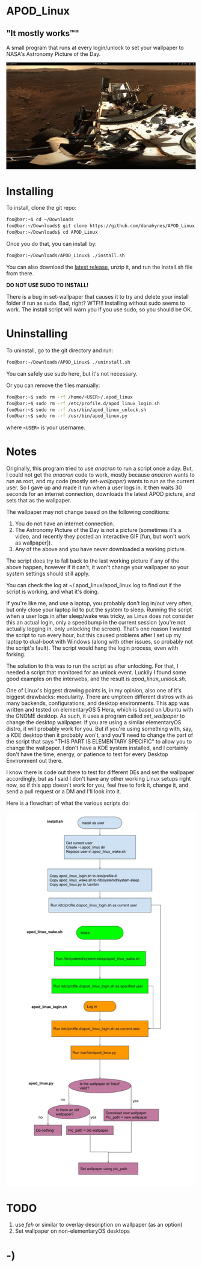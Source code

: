 <!----------------------------------------------------------------------------->
<!-- Filename: README.md                                       /          \  -->
<!-- Project : APOD_Linux                                     |     ()     | -->
<!-- Date    : 02/21/2019                                     |            | -->
<!-- Author  : Dana Hynes                                     |   \____/   | -->
<!-- License : WTFPLv2                                         \          /  -->
<!----------------------------------------------------------------------------->

# APOD_Linux
## "It mostly works™"

A small program that runs at every login/unlock to set your wallpaper to NASA's
Astronomy Picture of the Day.

![](screenshot.png)

# Installing

To install, clone the git repo:
```bash
foo@bar:~$ cd ~/Downloads
foo@bar:~/Downloads$ git clone https://github.com/danahynes/APOD_Linux
foo@bar:~/Downloads$ cd APOD_Linux
```

Once you do that, you can install by:
```bash
foo@bar:~/Downloads/APOD_Linux$ ./install.sh
```
You can also download the
[latest release](http://github.com/danahynes/APOD_Linux/releases/latest), unzip
it, and run the install.sh file from there.

**DO NOT USE SUDO TO INSTALL!**

There is a bug in set-wallpaper that causes it to try and delete your install
folder if run as sudo. Bad, right? WTF!!! Installing without sudo seems to work.
The install script will warn you if you use sudo, so you should be OK.

# Uninstalling

To uninstall, go to the git directory and run:
```bash
foo@bar:~/Downloads/APOD_Linux$ ./uninstall.sh
```
You can safely use sudo here, but it's not necessary.

Or you can remove the files manually:
```bash
foo@bar:~$ sudo rm -rf /home/<USER>/.apod_linux
foo@bar:~$ sudo rm -rf /etc/profile.d/apod_linux_login.sh
foo@bar:~$ sudo rm -rf /usr/bin/apod_linux_unlock.sh
foo@bar:~$ sudo rm -rf /usr/bin/apod_linux.py
```

where ```<USER>``` is your username.

# Notes

Originally, this program tried to use *anacron* to run a script once a day. But,
I could not get the *anacron* code to work, mostly because *anacron* wants to
run as root, and  my code (mostly *set-wallpaper*) wants to run as the current
user. So I gave up and made it run when a user logs in. It then waits 30 seconds
for an internet connection, downloads the latest APOD picture, and sets that as
the wallpaper.

The wallpaper may not change based on the following conditions:
1. You do not have an internet connection.
2. The Astronomy Picture of the Day is not a picture (sometimes it's a video,
and recently they posted an interactive GIF [fun, but won't work as wallpaper]).
3. Any of the above and you have never downloaded a working picture.

The script does try to fall back to the last working picture if any of the above
happen, however if it can't, it won't change your wallpaper so your system
settings should still apply.

You can check the log at ~/.apod_linux/apod_linux.log to find out if the script
is working, and what it's doing.

If you're like me, and use a laptop, you probably don't log in/out very often,
but only close your laptop lid to put the system to sleep. Running the script
when a user logs in after sleep/wake was tricky, as Linux does not consider this
an actual login, only a speedbump in the current session (you're not actually
logging in, only unlocking the screen). That's one reason I wanted the script to
run every hour, but this caused problems after I set up my laptop to dual-boot
with Windows (along with other issues, so probably not the script's fault). The
script would hang the login process, even with forking.

The solution to this was to run the script as after unlocking. For that, I
needed a script that monitored for an unlock event. Luckily I found some good
examples on the interwebs, and the result is *apod_linux_unlock.sh*.

One of Linux's biggest drawing points is, in my opinion, also one of it's
biggest drawbacks: modularity. There are umpteen different distros with as many
backends, configurations, and desktop environments. This app was written and
tested on elementaryOS 5 Hera, which is based on Ubuntu with the GNOME desktop.
As such, it uses a program called *set_wallpaper* to change the desktop
wallpaper. If you are using a similar elementaryOS distro, it will probably work
for you. But if you're using something with, say, a KDE desktop then it probably
won't, and you'll need to change the part of the script that says "THIS PART IS
ELEMENTARY SPECIFIC" to allow you to change the wallpaper. I don't have a KDE
system installed, and I certainly don't have the time, energy, or patience to
test for every Desktop Environment out there.

I know there is code out there to test for different DEs and set the wallpaper
accordingly, but as I said I don't have any other working Linux setups right
now, so if this app doesn't work for you, feel free to fork it, change it, and
send a pull request or a DM and I'll look into it.

Here is a flowchart of what the various scripts do:

![](flow.jpg)

# TODO

1. use *feh* or similar to overlay description on wallpaper (as an option)
1. Set wallpaper on non-elementaryOS desktops

# -)
